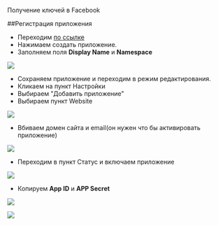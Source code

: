 Получение ключей в Facebook

##Регистрация приложения

* Переходим [по ссылке][1]
* Нажимаем создать приложение.
* Заполняем поля **Display Name** и **Namespace**

[![](https://file.modx.pro/files/d/a/e/dae95f96646d6262f51b27ac2f520ffcs.jpg)](https://file.modx.pro/files/d/a/e/dae95f96646d6262f51b27ac2f520ffc.png)

* Сохраняем приложение и переходим в режим редактирования.
* Кликаем на пункт Настройки
* Выбираем "Добавить приложение"
* Выбираем пункт Website

[![](https://file.modx.pro/files/9/2/3/9236870541cc5a56fb090b1dda79c966s.jpg)](https://file.modx.pro/files/9/2/3/9236870541cc5a56fb090b1dda79c966.png)

* Вбиваем домен сайта и email(он нужен что бы активировать приложение)

[![](https://file.modx.pro/files/a/9/4/a94dbd259c8cdfcd2de527b7fd0a23a4s.jpg)](https://file.modx.pro/files/a/9/4/a94dbd259c8cdfcd2de527b7fd0a23a4.png)

* Переходим в пункт Статус и включаем приложение

[![](https://file.modx.pro/files/5/1/f/51fba7266e286d4cd97d626044910e4es.jpg)](https://file.modx.pro/files/5/1/f/51fba7266e286d4cd97d626044910e4e.png)

* Копируем **App ID** и **APP Secret**

[![](https://file.modx.pro/files/5/9/9/59977528a10bff82d3a9d2a5417d216as.jpg)](https://file.modx.pro/files/5/9/9/59977528a10bff82d3a9d2a5417d216a.png)

[![](https://file.modx.pro/files/e/0/7/e070084b44b129fbeb24034be9c93387s.jpg)](https://file.modx.pro/files/e/0/7/e070084b44b129fbeb24034be9c93387.png)

[1]: https://developers.facebook.com/apps